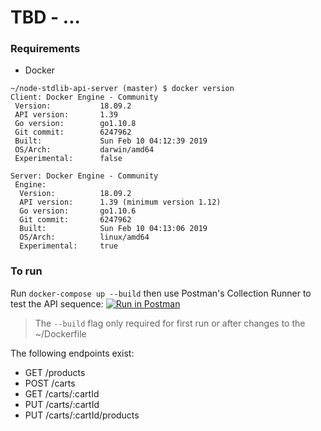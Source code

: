 # TBD - ...

### Requirements
* Docker 
```
~/node-stdlib-api-server (master) $ docker version
Client: Docker Engine - Community
 Version:           18.09.2
 API version:       1.39
 Go version:        go1.10.8
 Git commit:        6247962
 Built:             Sun Feb 10 04:12:39 2019
 OS/Arch:           darwin/amd64
 Experimental:      false

Server: Docker Engine - Community
 Engine:
  Version:          18.09.2
  API version:      1.39 (minimum version 1.12)
  Go version:       go1.10.6
  Git commit:       6247962
  Built:            Sun Feb 10 04:13:06 2019
  OS/Arch:          linux/amd64
  Experimental:     true
  ```

### To run
Run `docker-compose up --build` then use Postman's Collection Runner to test the API sequence: [![Run in Postman](https://run.pstmn.io/button.svg)](https://app.getpostman.com/run-collection/3aedd494f3505f43766d#?env%5BNSAS%5D=W3sia2V5IjoiQVBJIiwidmFsdWUiOiJsb2NhbGhvc3Q6NzAwMSIsImVuYWJsZWQiOnRydWV9LHsia2V5IjoiQ1VTVE9NRVJfSUQiLCJ2YWx1ZSI6IjEiLCJlbmFibGVkIjp0cnVlfSx7ImtleSI6IkNBUlRfSUQiLCJ2YWx1ZSI6IjEiLCJlbmFibGVkIjp0cnVlfSx7ImtleSI6IlBST0RVQ1RfSURfMSIsInZhbHVlIjoiIiwiZW5hYmxlZCI6ZmFsc2V9LHsia2V5IjoiUFJPRFVDVF9JRF8wIiwidmFsdWUiOjEwNzQsImVuYWJsZWQiOnRydWV9LHsia2V5IjoiUFJPRFVDVF9JRF8xIiwidmFsdWUiOjI1ODgsImVuYWJsZWQiOnRydWV9XQ==)

> The `--build` flag only required for first run or after changes to the ~/Dockerfile

The following endpoints exist:
* GET /products
* POST /carts
* GET /carts/:cartId
* PUT /carts/:cartId
* PUT /carts/:cartId/products
